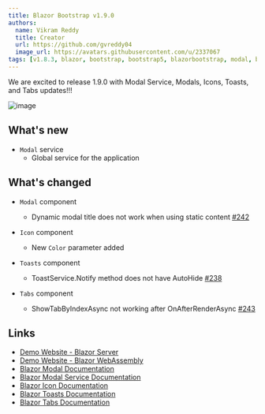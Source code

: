 ```yaml
---
title: Blazor Bootstrap v1.9.0
authors:
  name: Vikram Reddy
  title: Creator
  url: https://github.com/gvreddy04
  image_url: https://avatars.githubusercontent.com/u/2337067
tags: [v1.8.3, blazor, bootstrap, bootstrap5, blazorbootstrap, modal, blazormodal, icon, blazoricon, modalservice, blazormodalservice, icon, blazoricon, toasts, blazortoasts, tabs, blazortabs]
---
```


We are excited to release 1.9.0 with Modal Service, Modals, Icons, Toasts, and Tabs updates!!!

![image](https://i.imgur.com/vIELA4s.png "Blazor Bootstrap: Modal Component")

<!--truncate-->

## What's new

- `Modal` service
  - Global service for the application

## What's changed

- `Modal` component
  - Dynamic modal title does not work when using static content [#242](https://github.com/vikramlearning/blazorbootstrap/issues/242)

- `Icon` component
  - New `Color` parameter added 

- `Toasts` component
  - ToastService.Notify method does not have AutoHide [#238](https://github.com/vikramlearning/blazorbootstrap/issues/238)

- `Tabs` component
  -  ShowTabByIndexAsync not working after OnAfterRenderAsync [#243](https://github.com/vikramlearning/blazorbootstrap/issues/243)

## Links
- [Demo Website - Blazor Server](https://demos.blazorbootstrap.com/)
- [Demo Website - Blazor WebAssembly](https://demos.getblazorbootstrap.com/)
- [Blazor Modal Documentation](https://getblazorbootstrap.com/docs/components/modal)
- [Blazor Modal Service Documentation](https://getblazorbootstrap.com/docs/services/modal)
- [Blazor Icon Documentation](https://getblazorbootstrap.com/docs/content/icons)
- [Blazor Toasts Documentation](https://getblazorbootstrap.com/docs/components/toasts)
- [Blazor Tabs Documentation](https://getblazorbootstrap.com/docs/components/tabs)
